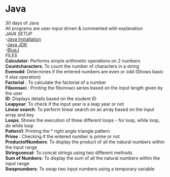 # Java
30 days of Java\
All programs are user-input driven & commented with explanation\
*JAVA SETUP*\
-[Java Installation](https://java.com/en/download/help/download_options.html#windows)\
-[Java JDK](https://www.oracle.com/java/technologies/javase-downloads.html)\
-[BlueJ](https://www.bluej.org/)\
*FILES*\
**Calculator**: Performs simple arithmetic operations on 2 numbers\
**Countcharacters**: To count the number of characters in a string\
**Evenodd**: Determines if the entered numbers are even or odd (Shows basic if else operation) \
**Factorial** : To calculate the factorial of a number\
**Fibonnaci** : Printing the fibonnaci series based on the input length given by the user\
**ID**: Displays details based on the student ID\
**Leapyear**: To check if the input year is a leap year or not\
**Linear search**: To perform linear search on an array based on the input array and key\
**Loops**: Shows the execution of three different loops - for loop, while loop, do while loop\
**Pattern1**: Printing the * right angle triangle pattern\
**Prime** : Checking if the entered number is prime or not\
**ProductofNumbers**: To display the product of all the natural numbers within the input range\
**Stringconcat**: To concat strings using two different methods\
**Sum of Numbers**: To display the sum of all the natural numbers within the input range\
**Swapnumbers**: To swap two input numbers using a temporary variable


